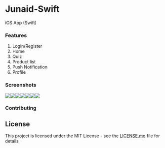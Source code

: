 # Junaid-Swift
iOS App (Swift)

### Features
1. Login/Register
1. Home
1. Quiz
1. Product list
1. Push Notification
1. Profile

### Screenshots
![](https://res.cloudinary.com/ddyyw1ytz/image/upload/c_fit,w_220/v1576934525/Junaid/screenshot-01_yhq0sz.jpg)![](https://res.cloudinary.com/ddyyw1ytz/image/upload/c_fit,w_220/v1576934525/Junaid/screenshot-02_w8pnjn.jpg)![](https://res.cloudinary.com/ddyyw1ytz/image/upload/c_fit,w_220/v1576934525/Junaid/screenshot-03_vqw3vm)![](https://res.cloudinary.com/ddyyw1ytz/image/upload/c_fit,w_220/v1576934525/Junaid/screenshot-04_jgmmyh.jpg)![](https://res.cloudinary.com/ddyyw1ytz/image/upload/c_fit,w_220/v1576934525/Junaid/screenshot-05_z5ckpy.jpg)![](https://res.cloudinary.com/ddyyw1ytz/image/upload/c_fit,w_220/v1576934525/Junaid/screenshot-06_w88x3n.jpg)![](https://res.cloudinary.com/ddyyw1ytz/image/upload/c_fit,w_220/v1576934525/Junaid/screenshot-07_mgwp7j.jpg)

### Contributing

## License
This project is licensed under the MIT License - see the [LICENSE.md](LICENSE.md) file for details
